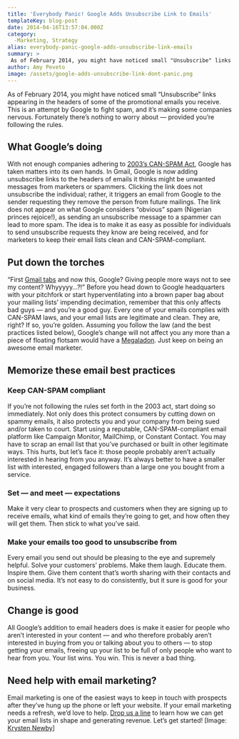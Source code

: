 ```yaml
---
title: 'Everybody Panic! Google Adds Unsubscribe Link to Emails'
templateKey: blog-post
date: 2014-04-16T13:57:04.000Z
category: 
  -Marketing, Strategy
alias: everybody-panic-google-adds-unsubscribe-link-emails
summary: > 
 As of February 2014, you might have noticed small "Unsubscribe" links appearing in the headers of some of the promotional emails you receive. This is an attempt by Google to fight spam, and it’s making some companies nervous. Fortunately there’s nothing to worry about — provided you’re following the rules.
author: Amy Peveto
image: /assets/google-adds-unsubscribe-link-dont-panic.png
---
```


As of February 2014, you might have noticed small “Unsubscribe” links appearing in the headers of some of the promotional emails you receive. This is an attempt by Google to fight spam, and it’s making some companies nervous. Fortunately there’s nothing to worry about — provided you’re following the rules.

What Google’s doing
-------------------

With not enough companies adhering to [2003’s CAN-SPAM Act](https://www.ftc.gov/tips-advice/business-center/guidance/can-spam-act-compliance-guide-business), Google has taken matters into its own hands. In Gmail, Google is now adding unsubscribe links to the headers of emails it thinks might be unwanted messages from marketers or spammers. Clicking the link does not unsubscribe the individual; rather, it triggers an email from Google to the sender requesting they remove the person from future mailings. The link does not appear on what Google considers “obvious” spam (Nigerian princes rejoice!), as sending an unsubscribe message to a spammer can lead to more spam. The idea is to make it as easy as possible for individuals to send unsubscribe requests they know are being received, and for marketers to keep their email lists clean and CAN-SPAM-compliant.

Put down the torches
--------------------

“First [Gmail tabs](http://www.infoworld.com/t/email-software/google-adds-tabs-gmail-auto-sorting-messages-219580) and now this, Google? Giving people more ways not to see my content? Whyyyyy…?!” Before you head down to Google headquarters with your pitchfork or start hyperventilating into a brown paper bag about your mailing lists’ impending decimation, remember that this only affects bad guys — and you’re a good guy. Every one of your emails complies with CAN-SPAM laws, and your email lists are legitimate and clean. They are, right? If so, you’re golden. Assuming you follow the law (and the best practices listed below), Google’s change will not affect you any more than a piece of floating flotsam would have a [Megaladon](http://www.discovery.com/tv-shows/shark-week/). Just keep on being an awesome email marketer.

Memorize these email best practices
-----------------------------------

### Keep CAN-SPAM compliant

If you’re not following the rules set forth in the 2003 act, start doing so immediately. Not only does this protect consumers by cutting down on spammy emails, it also protects you and your company from being sued and/or taken to court. Start using a reputable, CAN-SPAM-compliant email platform like Campaign Monitor, MailChimp, or Constant Contact. You may have to scrap an email list that you’ve purchased or built in other legitimate ways. This hurts, but let’s face it: those people probably aren’t actually interested in hearing from you anyway. It’s always better to have a smaller list with interested, engaged followers than a large one you bought from a service.

### Set — and meet — expectations

Make it very clear to prospects and customers when they are signing up to receive emails, what kind of emails they’re going to get, and how often they will get them. Then stick to what you’ve said.

### Make your emails too good to unsubscribe from

Every email you send out should be pleasing to the eye and supremely helpful. Solve your customers’ problems. Make them laugh. Educate them. Inspire them. Give them content that’s worth sharing with their contacts and on social media. It’s not easy to do consistently, but it sure is good for your business.

Change is good
--------------

All Google’s addition to email headers does is make it easier for people who aren’t interested in your content — and who therefore probably aren’t interested in buying from you or talking about you to others — to stop getting your emails, freeing up your list to be full of only people who want to hear from you. Your list wins. You win. This is never a bad thing.

Need help with email marketing?
-------------------------------

Email marketing is one of the easiest ways to keep in touch with prospects after they’ve hung up the phone or left your website. If your email marketing needs a refresh, we’d love to help. [Drop us a line](/contact-us) to learn how we can get your email lists in shape and generating revenue. Let’s get started! \[Image: [Krysten Newby](https://www.flickr.com/photos/krystenn/392132869/in/photolist-ADMrx-jiKhy-dnmvhJ-c7m48u-9fNfXA-azhrNU-4CbznL-6ZuzQG-7S2MN8-8xRg8S-9RxBaU-5YaHDd-keW6Ey-keUr2T-keUpQV-keUBaD-keUqhr-keW5jh-keUqDZ-fiFk1S-p7eDg-614t7D-4u6hhN-bKD8zc-345gWt-345hit-349SdA-eaG4xi-eaG4sc-eaG4Ac-FDy92-bk9eP-cDFWJ3-dxR61Q-6NndUH-5xo7Rn-6WRxDW-4vNMkU-cKyiCC-cKyiLb-aYS7p-kLFX1-a2yZmX-aaA7rB-a2z1Bc-a2yZSK-a2yXSg-4EPrNk-e7y2Mk-e7DGcE)\]